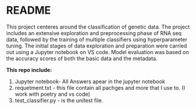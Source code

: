 # **README**

This project centeres around the classification of genetic data. 
The project includes an extensive exploration and preprocessing phase of RNA seq data, followed by the training of multiple classifiers using hyperparameter tuning. 
The initial stages of data exploration and preparation were carried out using a Jupyter notebook on VS code. Model evaluation was based on the accuracy scores of both the basic data and the metadata.


**This repo include:**
1. Jupyter notebook- All Answers apear in the jupyter notebook
2. requetment.txt - this file contain all pachges and more that I use to. (I work with poetry and vs code)
3. test_classifier.py - is the unitest file.



